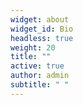 ```yaml
---
widget: about
widget_id: Bio
headless: true
weight: 20
title: ""
active: true
author: admin
subtitle: " "
---
```

